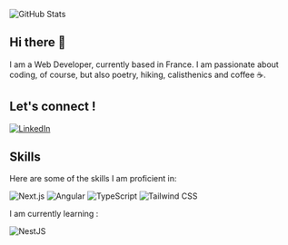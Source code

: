 ![GitHub Stats](https://github-readme-stats.vercel.app/api?username=willfynch&show_icons=true)

## Hi there 👋

I am a Web Developer, currently based in France. I am passionate about coding, of course, but also poetry, hiking, calisthenics and coffee ☕.

## Let's connect ! 
  
[![LinkedIn](https://img.shields.io/badge/LinkedIn-0077B5?style=for-the-badge&logo=linkedin&logoColor=white)](https://www.linkedin.com/in/williamfinzy)

## Skills

Here are some of the skills I am proficient in:

![Next.js](https://img.shields.io/badge/next.js-000000?style=for-the-badge&logo=nextdotjs&logoColor=white)
![Angular](https://img.shields.io/badge/Angular-DD0031?style=for-the-badge&logo=angular&logoColor=white)
![TypeScript](https://img.shields.io/badge/TypeScript-007ACC?style=for-the-badge&logo=typescript&logoColor=white)
![Tailwind CSS](https://img.shields.io/badge/Tailwind_CSS-38B2AC?style=for-the-badge&logo=tailwind-css&logoColor=white)

I am currently learning : 

![NestJS](https://img.shields.io/badge/NestJS-E0234E?style=for-the-badge&logo=nestjs&logoColor=white) 
  





